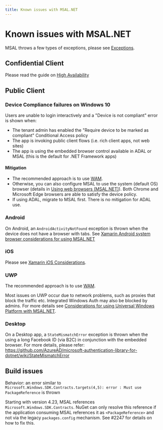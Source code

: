 ```yaml
---
title: Known issues with MSAL.NET
---
```


# Known issues with MSAL.NET

MSAL throws a few types of exceptions, please see [Exceptions](../advanced/exceptions/index.md).

## Confidential Client

Please read the guide on [High Availability](https://github.com/AzureAD/microsoft-authentication-library-for-dotnet/wiki/High-availability)

## Public Client

### Device Compliance failures on Windows 10

Users are unable to login interactively and a "Device is not compliant" error is shown when:

* The tenant admin has enabled the "Require device to be marked as compliant" Conditional Access policy
* The app is invoking public client flows (i.e. rich client apps, not web sites)
* The app is using the embedded browser control available in ADAL or MSAL (this is the default for .NET Framework apps)

#### Mitigation

* The recommended approach is to use [WAM](../acquiring-tokens/desktop-mobile/wam.md).
* Otherwise, you can also configure MSAL to use the system (default OS) browser (details in [Using web browsers (MSAL.NET)](/azure/active-directory/develop/msal-net-web-browsers#how-to-use-the-default-os-browser)). Both Chrome and Microsoft Edge browsers are able to satisfy the device policy.
* If using ADAL, migrate to MSAL first. There is no mitigation for ADAL use.

### Android

On Android, an `AndroidActivityNotFound` exception is thrown when the device does not have a browser with tabs. See [Xamarin Android system browser considerations for using MSAL.NET](/azure/active-directory/develop/msal-net-system-browser-android-considerations#known-issues)

### iOS

Please see [Xamarin iOS Considerations](/azure/active-directory/develop/msal-net-xamarin-ios-considerations#known-issues-with-ios-12-and-authentication).

### UWP

The recommended approach is to use [WAM](../acquiring-tokens/desktop-mobile/wam.md).

Most issues on UWP occur due to network problems, such as proxies that block the traffic etc. Integrated Windows Auth may also be blocked by admins. For more details see [Considerations for using Universal Windows Platform with MSAL.NET](/azure/active-directory/develop/msal-net-uwp-considerations#troubleshooting).

### Desktop

On a Desktop app, a `StateMismatchError` exception is thrown when the using a long Facebook ID (via B2C) in conjunction with the embedded browser.
For more details, please refer: https://github.com/AzureAD/microsoft-authentication-library-for-dotnet/wiki/StateMismatchError

## Build issues

Behavior: an error similar to `Microsoft.Windows.SDK.Contracts.targets(4,5): error : Must use PackageReference` is thrown

Starting with version 4.23, MSAL references `Microsoft.Windows.SDK.Contracts`. NuGet can only resolve this reference if the application consuming MSAL references it as `<PackageReference>` and not via the legacy `packages.config` mechanism. See #2247 for details on how to fix this.
